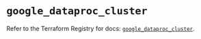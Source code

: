 # `google_dataproc_cluster`

Refer to the Terraform Registry for docs: [`google_dataproc_cluster`](https://registry.terraform.io/providers/hashicorp/google/6.11.2/docs/resources/dataproc_cluster).
